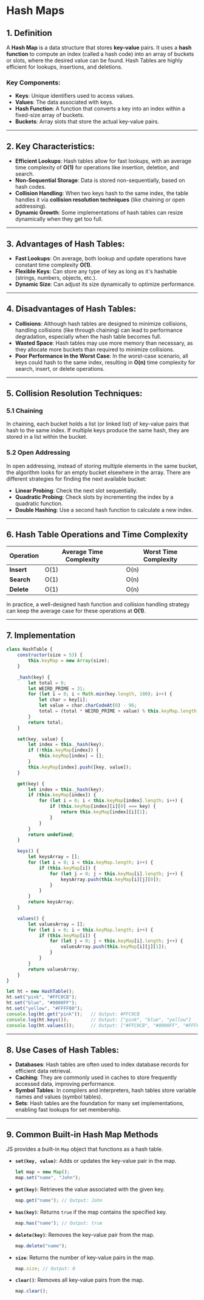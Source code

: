 # Hash Maps

## 1. **Definition**
A **Hash Map** is a data structure that stores **key-value** pairs. It uses a **hash function** to compute an index (called a hash code) into an array of buckets or slots, where the desired value can be found. Hash Tables are highly efficient for lookups, insertions, and deletions.

### Key Components:
- **Keys**: Unique identifiers used to access values.
- **Values**: The data associated with keys.
- **Hash Function**: A function that converts a key into an index within a fixed-size array of buckets.
- **Buckets**: Array slots that store the actual key-value pairs.

---

## 2. **Key Characteristics:**
- **Efficient Lookups**: Hash tables allow for fast lookups, with an average time complexity of **O(1)** for operations like insertion, deletion, and search.
- **Non-Sequential Storage**: Data is stored non-sequentially, based on hash codes.
- **Collision Handling**: When two keys hash to the same index, the table handles it via **collision resolution techniques** (like chaining or open addressing).
- **Dynamic Growth**: Some implementations of hash tables can resize dynamically when they get too full.

---

## 3. **Advantages of Hash Tables:**
- **Fast Lookups**: On average, both lookup and update operations have constant time complexity **O(1)**.
- **Flexible Keys**: Can store any type of key as long as it's hashable (strings, numbers, objects, etc.).
- **Dynamic Size**: Can adjust its size dynamically to optimize performance.

---

## 4. **Disadvantages of Hash Tables:**
- **Collisions**: Although hash tables are designed to minimize collisions, handling collisions (like through chaining) can lead to performance degradation, especially when the hash table becomes full.
- **Wasted Space**: Hash tables may use more memory than necessary, as they allocate more buckets than required to minimize collisions.
- **Poor Performance in the Worst Case**: In the worst-case scenario, all keys could hash to the same index, resulting in **O(n)** time complexity for search, insert, or delete operations.

---

## 5. **Collision Resolution Techniques:**

### 5.1 **Chaining**
In chaining, each bucket holds a list (or linked list) of key-value pairs that hash to the same index. If multiple keys produce the same hash, they are stored in a list within the bucket.

### 5.2 **Open Addressing**
In open addressing, instead of storing multiple elements in the same bucket, the algorithm looks for an empty bucket elsewhere in the array. There are different strategies for finding the next available bucket:
- **Linear Probing**: Check the next slot sequentially.
- **Quadratic Probing**: Check slots by incrementing the index by a quadratic function.
- **Double Hashing**: Use a second hash function to calculate a new index.

---

## 6. **Hash Table Operations and Time Complexity**

| Operation      | Average Time Complexity | Worst Time Complexity |
|----------------|-------------------------|-----------------------|
| **Insert**     | O(1)                    | O(n)                  |
| **Search**     | O(1)                    | O(n)                  |
| **Delete**     | O(1)                    | O(n)                  |

In practice, a well-designed hash function and collision handling strategy can keep the average case for these operations at **O(1)**.

---

## 7. **Implementation**

```javascript
class HashTable {
    constructor(size = 53) {
        this.keyMap = new Array(size);
    }

    _hash(key) {
        let total = 0;
        let WEIRD_PRIME = 31;
        for (let i = 0; i < Math.min(key.length, 100); i++) {
            let char = key[i];
            let value = char.charCodeAt(0) - 96;
            total = (total * WEIRD_PRIME + value) % this.keyMap.length;
        }
        return total;
    }

    set(key, value) {
        let index = this._hash(key);
        if (!this.keyMap[index]) {
            this.keyMap[index] = [];
        }
        this.keyMap[index].push([key, value]);
    }

    get(key) {
        let index = this._hash(key);
        if (this.keyMap[index]) {
            for (let i = 0; i < this.keyMap[index].length; i++) {
                if (this.keyMap[index][i][0] === key) {
                    return this.keyMap[index][i][1];
                }
            }
        }
        return undefined;
    }

    keys() {
        let keysArray = [];
        for (let i = 0; i < this.keyMap.length; i++) {
            if (this.keyMap[i]) {
                for (let j = 0; j < this.keyMap[i].length; j++) {
                    keysArray.push(this.keyMap[i][j][0]);
                }
            }
        }
        return keysArray;
    }

    values() {
        let valuesArray = [];
        for (let i = 0; i < this.keyMap.length; i++) {
            if (this.keyMap[i]) {
                for (let j = 0; j < this.keyMap[i].length; j++) {
                    valuesArray.push(this.keyMap[i][j][1]);
                }
            }
        }
        return valuesArray;
    }
}

let ht = new HashTable();
ht.set("pink", "#FFC0CB");
ht.set("blue", "#0000FF");
ht.set("yellow", "#FFFF00");
console.log(ht.get("pink"));   // Output: #FFC0CB
console.log(ht.keys());        // Output: ["pink", "blue", "yellow"]
console.log(ht.values());      // Output: ["#FFC0CB", "#0000FF", "#FFFF00"]
```

---

## 8. **Use Cases of Hash Tables:**
- **Databases**: Hash tables are often used to index database records for efficient data retrieval.
- **Caching**: They are commonly used in caches to store frequently accessed data, improving performance.
- **Symbol Tables**: In compilers and interpreters, hash tables store variable names and values (symbol tables).
- **Sets**: Hash tables are the foundation for many set implementations, enabling fast lookups for set membership.

---

## 9. **Common Built-in Hash Map Methods**
JS provides a built-in `Map` object that functions as a hash table.

- **`set(key, value)`**: Adds or updates the key-value pair in the map.
  ```javascript
  let map = new Map();
  map.set("name", "John");
  ```

- **`get(key)`**: Retrieves the value associated with the given key.
  ```javascript
  map.get("name"); // Output: John
  ```

- **`has(key)`**: Returns `true` if the map contains the specified key.
  ```javascript
  map.has("name"); // Output: true
  ```

- **`delete(key)`**: Removes the key-value pair from the map.
  ```javascript
  map.delete("name");
  ```

- **`size`**: Returns the number of key-value pairs in the map.
  ```javascript
  map.size; // Output: 0
  ```

- **`clear()`**: Removes all key-value pairs from the map.
  ```javascript
  map.clear();
  ```
